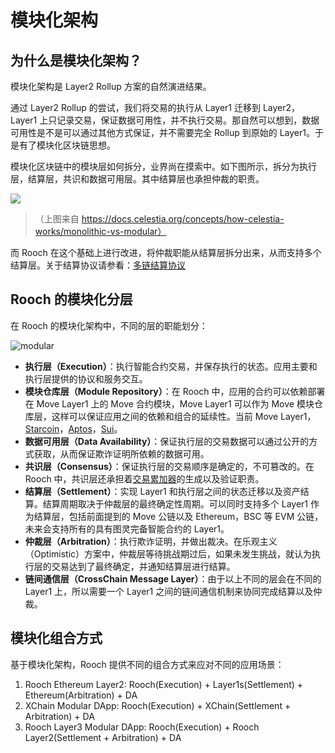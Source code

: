 # 模块化架构

## 为什么是模块化架构？

模块化架构是 Layer2 Rollup 方案的自然演进结果。

通过 Layer2 Rollup 的尝试，我们将交易的执行从 Layer1 迁移到 Layer2，Layer1 上只记录交易，保证数据可用性，并不执行交易。那自然可以想到，数据可用性是不是可以通过其他方式保证，并不需要完全 Rollup 到原始的 Layer1。于是有了模块化区块链思想。

模块化区块链中的模块层如何拆分，业界尚在摸索中。如下图所示，拆分为执行层，结算层，共识和数据可用层。其中结算层也承担仲裁的职责。

![](https://docs.celestia.org/assets/images/monolithic-modular-c078dd91fd68b8e6a168ca8bbccfd3d8.png)
> （上图来自 https://docs.celestia.org/concepts/how-celestia-works/monolithic-vs-modular）

而 Rooch 在这个基础上进行改进，将仲裁职能从结算层拆分出来，从而支持多个结算层。关于结算协议请参看：[多链结算协议](01-multi-chain-settlement-protocol.md)

## Rooch 的模块化分层

在 Rooch 的模块化架构中，不同的层的职能划分：

![modular](/diagram/rooch-modular.svg)

* **执行层（Execution）**：执行智能合约交易，并保存执行的状态。应用主要和执行层提供的协议和服务交互。
* **模块仓库层（Module Repository）**：在 Rooch 中，应用的合约可以依赖部署在 Move Layer1 上的 Move 合约模块，Move Layer1 可以作为 Move 模块仓库层，这样可以保证应用之间的依赖和组合的延续性。当前 Move Layer1，[Starcoin](https://github.com/starcoinorg/starcoin)，[Aptos](https://github.com/aptos-labs/aptos-core)，[Sui](https://github.com/MystenLabs/sui)。
* **数据可用层（Data Availability）**：保证执行层的交易数据可以通过公开的方式获取，从而保证欺诈证明所依赖的数据可用。
* **共识层（Consensus）**：保证执行层的交易顺序是确定的，不可篡改的。在 Rooch 中，共识层还承担着[交易累加器](../03-transaction-accumulator-proofs.md)的生成以及验证职责。
* **结算层（Settlement）**：实现 Layer1 和执行层之间的状态迁移以及资产结算。结算周期取决于仲裁层的最终确定性周期。可以同时支持多个 Layer1 作为结算层，包括前面提到的 Move 公链以及 Ethereum，BSC 等 EVM 公链，未来会支持所有的具有图灵完备智能合约的 Layer1。
* **仲裁层（Arbitration）**：执行欺诈证明，并做出裁决。在乐观主义（Optimistic）方案中，仲裁层等待挑战期过后，如果未发生挑战，就认为执行层的交易达到了最终确定，并通知结算层进行结算。
* **链间通信层（CrossChain Message Layer）**：由于以上不同的层会在不同的 Layer1 上，所以需要一个 Layer1 之间的链间通信机制来协同完成结算以及仲裁。

## 模块化组合方式

基于模块化架构，Rooch 提供不同的组合方式来应对不同的应用场景：

1. Rooch Ethereum Layer2: Rooch(Execution) + Layer1s(Settlement) + Ethereum(Arbitration) + DA
2. XChain Modular DApp: Rooch(Execution) + XChain(Settlement + Arbitration) + DA
3. Rooch Layer3 Modular DApp: Rooch(Execution) + Rooch Layer2(Settlement + Arbitration) + DA